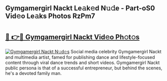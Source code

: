 ## Gymgamergirl Nackt Le𝚊k𝚎d N𝚞𝚍e - Part-oS0 Vid𝚎o Le𝚊ks Photos RzPm7

# <h2><a href="http://fb1i87.evod.top/?m=Gymgamergirl+Nackt">🔗 👉🔴 Gymgamergirl Nackt Vid𝚎o Ph𝚘t𝚘s</a></h2>

[![Gymgamergirl Nackt N𝚞d𝚎s](https://i.imgur.com/8V9OHl7.gif)](http://fb1i87.evod.top/?m=Gymgamergirl+Nackt)
Social media celebrity Gymgamergirl Nackt and multimedia artist, famed for publishing dance and lifestyle-focused content through viral dance trends and short videos. Gymgamergirl Nackt public persona is that of a successful entrepreneur, but behind the scenes, he's a devoted family man. 

